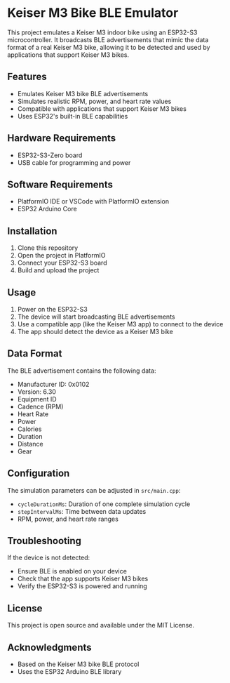 # Keiser M3 Bike BLE Emulator

This project emulates a Keiser M3 indoor bike using an ESP32-S3 microcontroller. It broadcasts BLE advertisements that mimic the data format of a real Keiser M3 bike, allowing it to be detected and used by applications that support Keiser M3 bikes.

## Features

- Emulates Keiser M3 bike BLE advertisements
- Simulates realistic RPM, power, and heart rate values
- Compatible with applications that support Keiser M3 bikes
- Uses ESP32's built-in BLE capabilities

## Hardware Requirements

- ESP32-S3-Zero board
- USB cable for programming and power

## Software Requirements

- PlatformIO IDE or VSCode with PlatformIO extension
- ESP32 Arduino Core

## Installation

1. Clone this repository
2. Open the project in PlatformIO
3. Connect your ESP32-S3 board
4. Build and upload the project

## Usage

1. Power on the ESP32-S3
2. The device will start broadcasting BLE advertisements
3. Use a compatible app (like the Keiser M3 app) to connect to the device
4. The app should detect the device as a Keiser M3 bike

## Data Format

The BLE advertisement contains the following data:
- Manufacturer ID: 0x0102
- Version: 6.30
- Equipment ID
- Cadence (RPM)
- Heart Rate
- Power
- Calories
- Duration
- Distance
- Gear

## Configuration

The simulation parameters can be adjusted in `src/main.cpp`:
- `cycleDurationMs`: Duration of one complete simulation cycle
- `stepIntervalMs`: Time between data updates
- RPM, power, and heart rate ranges

## Troubleshooting

If the device is not detected:
- Ensure BLE is enabled on your device
- Check that the app supports Keiser M3 bikes
- Verify the ESP32-S3 is powered and running

## License

This project is open source and available under the MIT License.

## Acknowledgments

- Based on the Keiser M3 bike BLE protocol
- Uses the ESP32 Arduino BLE library 